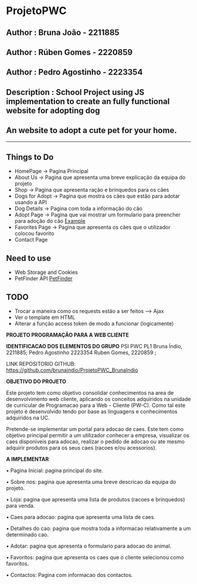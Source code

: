 # ProjetoPWC

## Author : Bruna João - 2211885
## Author : Rúben Gomes - 2220859
## Author : Pedro Agostinho - 2223354
## Description : School Project using JS implementation to create an fully functional website for adopting dog
## An website to adopt a cute pet for your home.

*** 
## Things to Do
* HomePage -> Pagina Principal
* About Us -> Pagina que apresenta uma breve explicação da equipa do projeto
* Shop -> Pagina que apresenta ração e brinquedos para os cães
* Dogs for Adopt -> Pagina que mostra os cães que estão para adotar usando a API
* Dog Details -> Pagina com toda a informação do cão
* Adopt Page -> Pagina que vai mostrar um formulario para preencher para adoção do cão [Example](https://causasdecaudas.org/formulario-adopcao/)
* Favorites Page -> Pagina que apresenta os cães que o utilizador colocou favorito
* Contact Page

## Need to use
* Web Storage and Cookies
* PetFinder API [PetFinder](https://www.petfinder.com/developers/v2/docs/)


## TODO
* Trocar a maneira como os requests estão a ser feitos --> Ajax
* Ver o template em HTML
* Alterar a função access token de modo a funcionar (logicamente)

**PROJETO PROGRAMAÇÃO PARA A WEB CLIENTE**

**IDENTIFICACAO DOS ELEMENTOS DO GRUPO** 
PSI PWC PL1 
Bruna Índio, 2211885;
Pedro Agostinho 2223354
Ruben Gomes, 2220859 ;

LINK REPOSITORIO GITHUB: https://github.com/brunaindio/ProjetoPWC_BrunaIndio


**OBJETIVO DO PROJETO**

Este projeto tem como objetivo consolidar conhecimentos na area de desenvolvimento web cliente, aplicando os conceitos adquiridos na unidade de curricular de Programacao para a Web - Cliente (PW-C). Como tal este projeto é desenvolvido tendo por base as linguagens e conhecimentos adquiridos na UC.

Pretende-se implementar um portal para adocao de caes. Este tem como objetivo principal permitir a um utilizador conhecer a empresa, visualizar os caes disponiveis para adocao, realizar o pedido de adocao ou ate mesmo adquirir produtos para os seus caes (racoes e/ou acessorios).


**A IMPLEMENTAR**

• Pagina Inicial: pagina principal do site.

• Sobre nos: pagina que apresenta uma breve descricao da equipa do projeto.

• Loja: pagina que apresenta uma lista de produtos (racoes e brinquedos) para venda.

• Caes para adocao: pagina que apresenta uma lista de caes.

• Detalhes do cao: pagina que mostra toda a informacao relativamente a um determinado cao.

• Adotar: pagina que apresenta o formulario para adocao do animal.

• Favoritos: pagina que apresenta os caes que o cliente selecionou como favoritos.

• Contactos: Pagina com informacao dos contactos.

